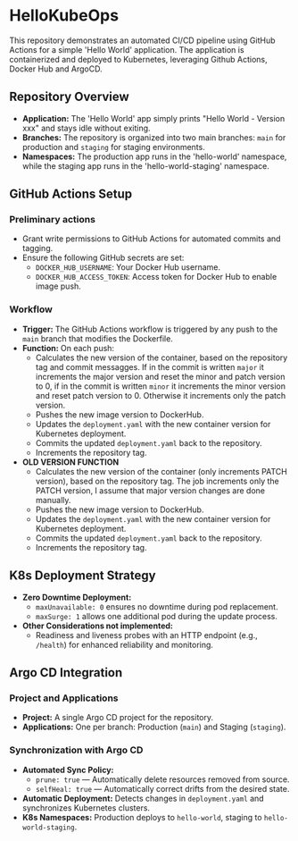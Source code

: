 # HelloKubeOps

This repository demonstrates an automated CI/CD pipeline using GitHub Actions for a simple 'Hello World' application. The application is containerized and deployed to Kubernetes, leveraging Github Actions, Docker Hub and ArgoCD.

## Repository Overview

- **Application:** The 'Hello World' app simply prints "Hello World - Version xxx" and stays idle without exiting.
- **Branches:** The repository is organized into two main branches: `main` for production and `staging` for staging environments.
- **Namespaces:** The production app runs in the 'hello-world' namespace, while the staging app runs in the 'hello-world-staging' namespace.

## GitHub Actions Setup

### Preliminary actions

- Grant write permissions to GitHub Actions for automated commits and tagging.
- Ensure the following GitHub secrets are set:
  - `DOCKER_HUB_USERNAME`: Your Docker Hub username.
  - `DOCKER_HUB_ACCESS_TOKEN`: Access token for Docker Hub to enable image push.

### Workflow

- **Trigger:** The GitHub Actions workflow is triggered by any push to the `main` branch that modifies the Dockerfile.
- **Function:** On each push:
  - Calculates the new version of the container, based on the repository tag and commit messagges. If in the commit is written `major` it increments the major version and reset the minor and patch version to 0, if in the commit is written `minor` it increments the minor version and reset patch version to 0. Otherwise it increments only the patch version.
  - Pushes the new image version to DockerHub.
  - Updates the `deployment.yaml` with the new container version for Kubernetes deployment.
  - Commits the updated `deployment.yaml` back to the repository.
  - Increments the repository tag.
- **OLD VERSION FUNCTION**
  - Calculates the new version of the container (only increments PATCH version), based on the repository tag. The job increments only the PATCH version, I assume that major version changes are done manually. 
  - Pushes the new image version to DockerHub.
  - Updates the `deployment.yaml` with the new container version for Kubernetes deployment.
  - Commits the updated `deployment.yaml` back to the repository.
  - Increments the repository tag.

## K8s Deployment Strategy

- **Zero Downtime Deployment:**
  - `maxUnavailable: 0` ensures no downtime during pod replacement.
  - `maxSurge: 1` allows one additional pod during the update process.
- **Other Considerations not implemented:**
  - Readiness and liveness probes with an HTTP endpoint (e.g., `/health`) for enhanced reliability and monitoring.

## Argo CD Integration

### Project and Applications

- **Project:** A single Argo CD project for the repository.
- **Applications:** One per branch: Production (`main`) and Staging (`staging`).

### Synchronization with Argo CD

- **Automated Sync Policy:**
  - `prune: true` — Automatically delete resources removed from source.
  - `selfHeal: true` — Automatically correct drifts from the desired state.
- **Automatic Deployment:** Detects changes in `deployment.yaml` and synchronizes Kubernetes clusters.
- **K8s Namespaces:** Production deploys to `hello-world`, staging to `hello-world-staging`.